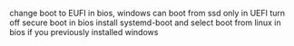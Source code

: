 change boot to EUFI in bios, windows can boot from ssd only in UEFI
turn off secure boot in bios
install systemd-boot and select boot from linux in bios if you previously installed windows
